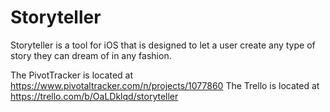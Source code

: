 Storyteller
==========

Storyteller is a tool for iOS that is designed to let a user create any type of story they can dream of in any fashion.

The PivotTracker is located at https://www.pivotaltracker.com/n/projects/1077860
The Trello is located at https://trello.com/b/OaLDklqd/storyteller
